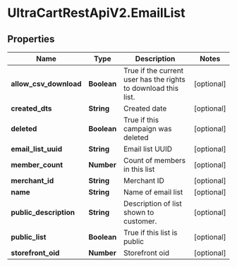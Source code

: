 # UltraCartRestApiV2.EmailList

## Properties
Name | Type | Description | Notes
------------ | ------------- | ------------- | -------------
**allow_csv_download** | **Boolean** | True if the current user has the rights to download this list. | [optional] 
**created_dts** | **String** | Created date | [optional] 
**deleted** | **Boolean** | True if this campaign was deleted | [optional] 
**email_list_uuid** | **String** | Email list UUID | [optional] 
**member_count** | **Number** | Count of members in this list | [optional] 
**merchant_id** | **String** | Merchant ID | [optional] 
**name** | **String** | Name of email list | [optional] 
**public_description** | **String** | Description of list shown to customer. | [optional] 
**public_list** | **Boolean** | True if this list is public | [optional] 
**storefront_oid** | **Number** | Storefront oid | [optional] 


